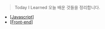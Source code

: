 > Today I Learned
> 오늘 배운 것들을 정리합니다.

- [[Javascript]]
- [[Front-end]]

[//begin]: # "Autogenerated link references for markdown compatibility"
[Javascript]: javascript "Javascript"
[Front-end]: docs/web/Front-end "Front end"
[//end]: # "Autogenerated link references"

